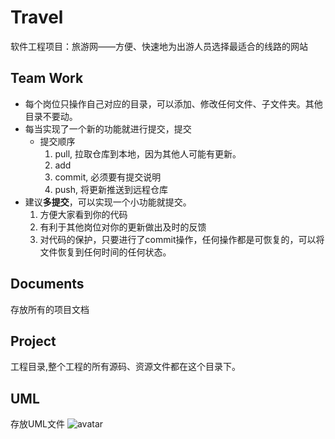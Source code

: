 # Travel
软件工程项目：旅游网——方便、快速地为出游人员选择最适合的线路的网站

## Team Work

* 每个岗位只操作自己对应的目录，可以添加、修改任何文件、子文件夹。其他目录不要动。
* 每当实现了一个新的功能就进行提交，提交
    - 提交顺序
        1. pull, 拉取仓库到本地，因为其他人可能有更新。
        2. add
        3. commit, 必须要有提交说明
        4. push, 将更新推送到远程仓库
* 建议**多提交**，可以实现一个小功能就提交。
    1. 方便大家看到你的代码
    2. 有利于其他岗位对你的更新做出及时的反馈
    3. 对代码的保护，只要进行了commit操作，任何操作都是可恢复的，可以将文件恢复到任何时间的任何状态。
## Documents

存放所有的项目文档
## Project

工程目录,整个工程的所有源码、资源文件都在这个目录下。
## UML

存放UML文件
![avatar](https://github.com/ctgu-seg2/Travel/UML/AppArchitecture.png)


